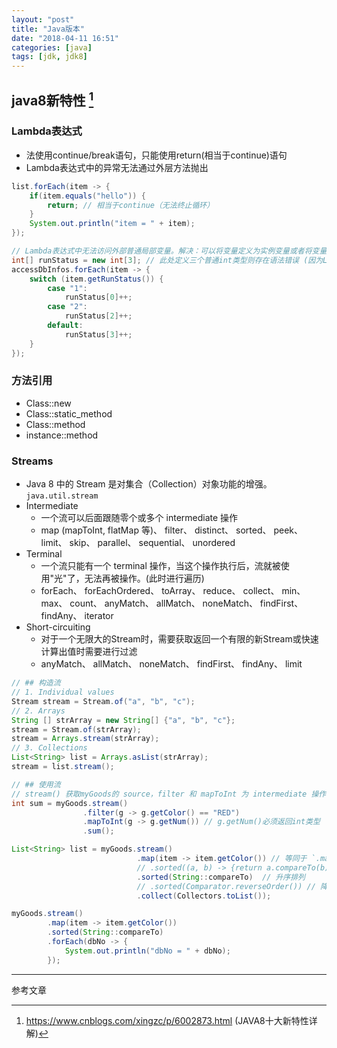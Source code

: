 ```yaml
---
layout: "post"
title: "Java版本"
date: "2018-04-11 16:51"
categories: [java]
tags: [jdk, jdk8]
---
```


## java8新特性 [^1]

### Lambda表达式

- 法使用continue/break语句，只能使用return(相当于continue)语句
- Lambda表达式中的异常无法通过外层方法抛出

```java
list.forEach(item -> {
    if(item.equals("hello")) {
        return; // 相当于continue（无法终止循环）
    }
    System.out.println("item = " + item);
});

// Lambda表达式中无法访问外部普通局部变量。解决：可以将变量定义为实例变量或者将变量定义为数组
int[] runStatus = new int[3]; // 此处定义三个普通int类型则存在语法错误 (因为Lambda运行在单独的栈中，此时是将外部变量值的副本拷贝。因为外部变量定义在栈中，当Lambda表达式被执行的时候，外部变量可能已经被释放掉了)
accessDbInfos.forEach(item -> {
    switch (item.getRunStatus()) {
        case "1":
            runStatus[0]++;
        case "2":
            runStatus[2]++;
        default:
            runStatus[3]++;
    }
});
```

### 方法引用

- Class::new
- Class::static_method
- Class::method
- instance::method

### Streams

- Java 8 中的 Stream 是对集合（Collection）对象功能的增强。`java.util.stream`
- Intermediate
    - 一个流可以后面跟随零个或多个 intermediate 操作 
    - map (mapToInt, flatMap 等)、 filter、 distinct、 sorted、 peek、 limit、 skip、 parallel、 sequential、 unordered
- Terminal
    - 一个流只能有一个 terminal 操作，当这个操作执行后，流就被使用"光"了，无法再被操作。(此时进行遍历)
    - forEach、 forEachOrdered、 toArray、 reduce、 collect、 min、 max、 count、 anyMatch、 allMatch、 noneMatch、 findFirst、 findAny、 iterator
- Short-circuiting
    - 对于一个无限大的Stream时，需要获取返回一个有限的新Stream或快速计算出值时需要进行过滤
    - anyMatch、 allMatch、 noneMatch、 findFirst、 findAny、 limit

```java
// ## 构造流
// 1. Individual values
Stream stream = Stream.of("a", "b", "c");
// 2. Arrays
String [] strArray = new String[] {"a", "b", "c"};
stream = Stream.of(strArray);
stream = Arrays.stream(strArray);
// 3. Collections
List<String> list = Arrays.asList(strArray);
stream = list.stream();

// ## 使用流
// stream() 获取myGoods的 source，filter 和 mapToInt 为 intermediate 操作，进行数据筛选和转换，最后一个 sum() 为 terminal 操作，对符合条件的数据作重量求和
int sum = myGoods.stream()
                .filter(g -> g.getColor() == "RED")
                .mapToInt(g -> g.getNum()) // g.getNum()必须返回int类型
                .sum();

List<String> list = myGoods.stream()
                            .map(item -> item.getColor()) // 等同于 `.map(Good::getColor)`
                            // .sorted((a, b) -> {return a.compareTo(b);}) // 升序排列
                            .sorted(String::compareTo)  // 升序排列
                            // .sorted(Comparator.reverseOrder()) // 降序排列
                            .collect(Collectors.toList());

myGoods.stream()
        .map(item -> item.getColor())
        .sorted(String::compareTo)
        .forEach(dbNo -> {
            System.out.println("dbNo = " + dbNo);
        });
```


---

参考文章

[^1]: https://www.cnblogs.com/xingzc/p/6002873.html (JAVA8十大新特性详解)
[^2]: https://www.ibm.com/developerworks/cn/java/j-lo-java8streamapi/ (Java 8 中的 Streams API 详解)